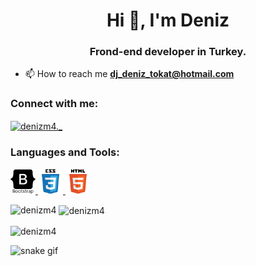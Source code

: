 <h1 align="center">Hi 👋, I'm Deniz</h1>
<h3 align="center">Frond-end developer in Turkey.</h3>

- 📫 How to reach me **dj_deniz_tokat@hotmail.com**

<h3 align="left">Connect with me:</h3>
<p align="left">
<a href="https://instagram.com/denizm4._" target="blank"><img align="center" src="https://raw.githubusercontent.com/rahuldkjain/github-profile-readme-generator/master/src/images/icons/Social/instagram.svg" alt="denizm4._" height="30" width="40" /></a>
</p>

<h3 align="left">Languages and Tools:</h3>
<p align="left"> <a href="https://getbootstrap.com" target="_blank" rel="noreferrer"> <img src="https://raw.githubusercontent.com/devicons/devicon/master/icons/bootstrap/bootstrap-plain-wordmark.svg" alt="bootstrap" width="40" height="40"/> </a> <a href="https://www.w3schools.com/css/" target="_blank" rel="noreferrer"> <img src="https://raw.githubusercontent.com/devicons/devicon/master/icons/css3/css3-original-wordmark.svg" alt="css3" width="40" height="40"/> </a> <a href="https://www.w3.org/html/" target="_blank" rel="noreferrer"> <img src="https://raw.githubusercontent.com/devicons/devicon/master/icons/html5/html5-original-wordmark.svg" alt="html5" width="40" height="40"/> </a> </p>

<p><img align="left" src="https://github-readme-stats.vercel.app/api/top-langs?username=denizm4&show_icons=true&locale=en&layout=compact" alt="denizm4" /></p>

<p>&nbsp;<img align="center" src="https://github-readme-stats.vercel.app/api?username=denizm4&show_icons=true&locale=en" alt="denizm4" /></p>

<p><img align="center" src="https://github-readme-streak-stats.herokuapp.com/?user=denizm4&" alt="denizm4" /></p>


![snake gif](https://github.com/Denizm4/Denizm4/blob/output/github-contribution-grid-snake.gif)
